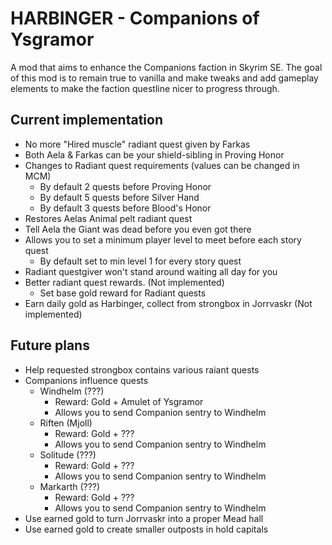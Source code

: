 # HARBINGER - Companions of Ysgramor

A mod that aims to enhance the Companions faction in Skyrim SE. The goal of this mod is to remain true to vanilla and make tweaks and add gameplay elements to make the faction questline nicer to progress through.

## Current implementation

- No more "Hired muscle" radiant quest given by Farkas
- Both Aela & Farkas can be your shield-sibling in Proving Honor
- Changes to Radiant quest requirements (values can be changed in MCM)
    - By default 2 quests before Proving Honor
    - By default 5 quests before Silver Hand
    - By default 3 quests before Blood's Honor
- Restores Aelas Animal pelt radiant quest
- Tell Aela the Giant was dead before you even got there
- Allows you to set a minimum player level to meet before each story quest
    - By default set to min level 1 for every story quest
- Radiant questgiver won't stand around waiting all day for you
- Better radiant quest rewards. (Not implemented)
    - Set base gold reward for Radiant quests
- Earn daily gold as Harbinger, collect from strongbox in Jorrvaskr (Not implemented)

## Future plans

- Help requested strongbox contains various raiant quests
- Companions influence quests
    - Windhelm (???)
        - Reward: Gold + Amulet of Ysgramor
        - Allows you to send Companion sentry to Windhelm
    - Riften (Mjoll)
        - Reward: Gold + ???
        - Allows you to send Companion sentry to Windhelm
    - Solitude (???)
        - Reward: Gold + ???
        - Allows you to send Companion sentry to Windhelm
    - Markarth (???)
        - Reward: Gold + ???
        - Allows you to send Companion sentry to Windhelm
- Use earned gold to turn Jorrvaskr into a proper Mead hall
- Use earned gold to create smaller outposts in hold capitals
